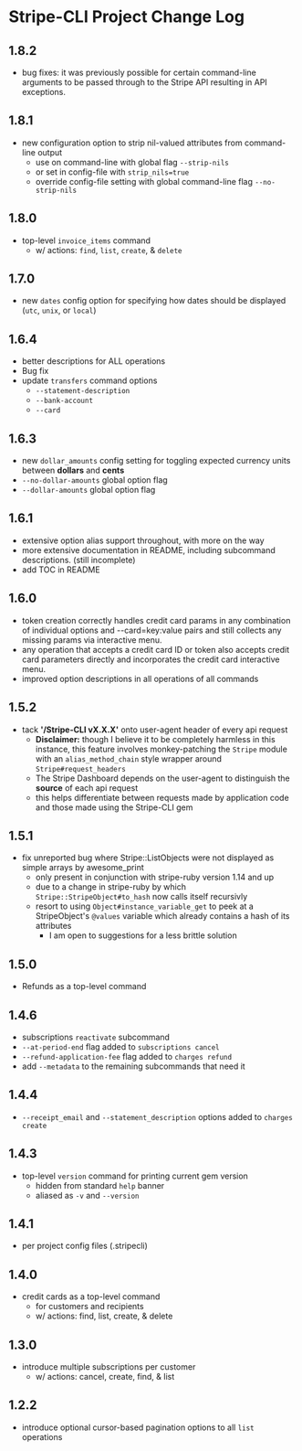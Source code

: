 # Stripe-CLI Project Change Log

## 1.8.2

 - bug fixes: it was previously possible for certain command-line arguments to be passed through to the Stripe API resulting in API exceptions.

## 1.8.1

 - new configuration option to strip nil-valued attributes from command-line output
   - use on command-line with global flag `--strip-nils`
   - or set in config-file with `strip_nils=true`
   - override config-file setting with global command-line flag `--no-strip-nils`

## 1.8.0

 - top-level `invoice_items` command
   - w/ actions: `find`, `list`, `create`, & `delete`

## 1.7.0

- new `dates` config option for specifying how dates should be displayed (`utc`, `unix`, or `local`)

## 1.6.4

 - better descriptions for ALL operations
 - Bug fix
 - update `transfers` command options
   - `--statement-description`
   - `--bank-account`
   - `--card`

## 1.6.3

 - new `dollar_amounts` config setting for toggling expected currency units between **dollars** and **cents**
 - `--no-dollar-amounts` global option flag
 - `--dollar-amounts` global option flag

## 1.6.1

 - extensive option alias support throughout, with more on the way
 - more extensive documentation in README, including subcommand descriptions. (still incomplete)
 - add TOC in README

## 1.6.0

 - token creation correctly handles credit card params in any combination of individual options and --card=key:value pairs and still collects any missing params via interactive menu.
 - any operation that accepts a credit card ID or token also accepts credit card parameters directly and incorporates the credit card interactive menu.
 - improved option descriptions in all operations of all commands

## 1.5.2

 - tack **'/Stripe-CLI vX.X.X'** onto user-agent header of every api request
   - **Disclaimer:** though I believe it to be completely harmless in this instance, this feature involves monkey-patching the `Stripe` module with an `alias_method_chain` style wrapper around `Stripe#request_headers`
   - The Stripe Dashboard depends on the user-agent to distinguish the **source** of each api request
   - this helps differentiate between requests made by application code and those made using the Stripe-CLI gem


## 1.5.1

 - fix unreported bug where Stripe::ListObjects were not displayed as simple arrays by awesome_print
   - only present in conjunction with stripe-ruby version 1.14 and up
   - due to a change in stripe-ruby by which `Stripe::StripeObject#to_hash` now calls itself recursivly
   - resort to using `Object#instance_variable_get` to peek at a StripeObject's `@values` variable which already contains a hash of its attributes
     - I am open to suggestions for a less brittle solution

## 1.5.0

 - Refunds as a top-level command

## 1.4.6

 - subscriptions `reactivate` subcommand
 - `--at-period-end` flag added to `subscriptions cancel`
 - `--refund-application-fee` flag added to `charges refund`
 - add `--metadata` to the remaining subcommands that need it

## 1.4.4

 - `--receipt_email` and `--statement_description` options added to `charges create`

## 1.4.3

 - top-level `version` command for printing current gem version
   - hidden from standard `help` banner
   - aliased as `-v` and `--version`

## 1.4.1

 - per project config files (.stripecli)

## 1.4.0

 - credit cards as a top-level command
   - for customers and recipients
   - w/ actions: find, list, create, & delete

## 1.3.0

  - introduce multiple subscriptions per customer
    - w/ actions: cancel, create, find, & list

## 1.2.2

  - introduce optional cursor-based pagination options to all `list` operations